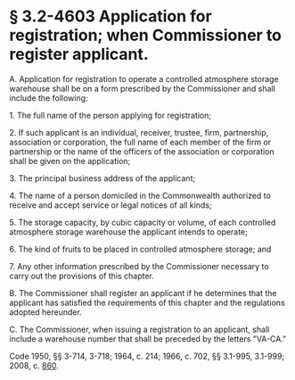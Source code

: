 # § 3.2-4603 Application for registration; when Commissioner to register applicant.

<p>A. Application for registration to operate a controlled atmosphere storage warehouse shall be on a form prescribed by the Commissioner and shall include the following:</p><p>1. The full name of the person applying for registration;</p><p>2. If such applicant is an individual, receiver, trustee, firm, partnership, association or corporation, the full name of each member of the firm or partnership or the name of the officers of the association or corporation shall be given on the application;</p><p>3. The principal business address of the applicant;</p><p>4. The name of a person domiciled in the Commonwealth authorized to receive and accept service or legal notices of all kinds;</p><p>5. The storage capacity, by cubic capacity or volume, of each controlled atmosphere storage warehouse the applicant intends to operate;</p><p>6. The kind of fruits to be placed in controlled atmosphere storage; and</p><p>7. Any other information prescribed by the Commissioner necessary to carry out the provisions of this chapter.</p><p>B. The Commissioner shall register an applicant if he determines that the applicant has satisfied the requirements of this chapter and the regulations adopted hereunder.</p><p>C. The Commissioner, when issuing a registration to an applicant, shall include a warehouse number that shall be preceded by the letters "VA-CA."</p><p>Code 1950, §§ 3-714, 3-718; 1964, c. 214; 1966, c. 702, §§ 3.1-995, 3.1-999; 2008, c. <a href='http://lis.virginia.gov/cgi-bin/legp604.exe?081+ful+CHAP0860'>860</a>.</p>